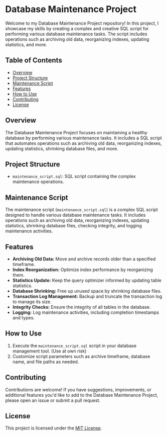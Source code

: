 # Database Maintenance Project

Welcome to my Database Maintenance Project repository! In this project, I showcase my skills by creating a complex and creative SQL script for performing various database maintenance tasks. The script includes operations such as archiving old data, reorganizing indexes, updating statistics, and more.

## Table of Contents
- [Overview](#overview)
- [Project Structure](#project-structure)
- [Maintenance Script](#maintenance-script)
- [Features](#features)
- [How to Use](#how-to-use)
- [Contributing](#contributing)
- [License](#license)

## Overview
The Database Maintenance Project focuses on maintaining a healthy database by performing various maintenance tasks. It includes a SQL script that automates operations such as archiving old data, reorganizing indexes, updating statistics, shrinking database files, and more.

## Project Structure
- `maintenance_script.sql`: SQL script containing the complex maintenance operations.

## Maintenance Script
The maintenance script (`maintenance_script.sql`) is a complex SQL script designed to handle various database maintenance tasks. It includes operations such as archiving old data, reorganizing indexes, updating statistics, shrinking database files, checking integrity, and logging maintenance activities.

## Features
- **Archiving Old Data:** Move and archive records older than a specified timeframe.
- **Index Reorganization:** Optimize index performance by reorganizing them.
- **Statistics Update:** Keep the query optimizer informed by updating table statistics.
- **Database Shrinking:** Free up unused space by shrinking database files.
- **Transaction Log Management:** Backup and truncate the transaction log to manage its size.
- **Integrity Checks:** Ensure the integrity of all tables in the database.
- **Logging:** Log maintenance activities, including completion timestamps and types.

## How to Use
1. Execute the `maintenance_script.sql` script in your database management tool. (Use at own risk)
2. Customize script parameters such as archive timeframe, database name, and file paths as needed.

## Contributing
Contributions are welcome! If you have suggestions, improvements, or additional features you'd like to add to the Database Maintenance Project, please open an issue or submit a pull request.

## License
This project is licensed under the [MIT License](LICENSE).

